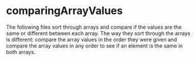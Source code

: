 # comparingArrayValues
The following files sort through arrays and compare if the values are the same or different between each array. The way they sort through the arrays is different: compare the array values in the order they were given and compare the array values in any order to see if an element is the same in both arrays. 
